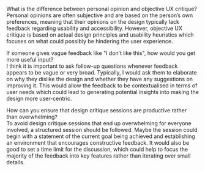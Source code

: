 What is the difference between personal opinion and objective UX critique?\
Personal opinions are often subjective and are based on the person’s own preferences, meaning that their opinions on the design typically lack feedback regarding usability and accessibility. However, objective UX critique is based on actual design principles and usability heuristics which focuses on what could possibly be hindering the user experience. 

If someone gives vague feedback like "I don’t like this", how would you get more useful input?\
I think it is important to ask follow-up questions whenever feedback appears to be vague or very broad. Typically, I would ask them to elaborate on why they dislike the design and whether they have any suggestions on improving it. This would allow the feedback to be contextualised in terms of user needs which could lead to generating potential insights into making the design more user-centric.

How can you ensure that design critique sessions are productive rather than overwhelming?\
To avoid design critique sessions that end up overwhelming for everyone involved, a structured session should be followed. Maybe the session could begin with a statement of the current goal being achieved and establishing an environment that encourages constructive feedback. It would also be good to set a time limit for the discussion, which could help to focus the majority of the feedback into key features rather than iterating over small details.
